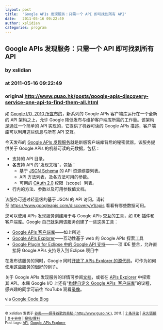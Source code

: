 ```yaml
---
layout: post
title:  "Google APIs 发现服务：只需一个 API 即可找到所有 API"
date:   2011-05-16 09:22:49
author: xslidian
categories: program
---
```


## Google APIs 发现服务：只需一个 API 即可找到所有 API
### by xslidian
### at 2011-05-16 09:22:49
### original <http://www.guao.hk/posts/google-apis-discovery-service-one-api-to-find-them-all.html>

<p>如 <a title="Google I/O 2010 - How Google builds APIs" href="http://www.youtube.com/watch?v=nyu5ZxGUfgs">Google I/O  2010 所宣布的</a>，新系列的 Google APIs 客户端库运行在一个全新的 API 架构之上，允许 Google 降低发布与维护客户端库所需的工作量。该架构是通过一个简单的 API 实现的，它提供了机器可读的 Google APIs 描述，客户端库可以利用这些信息与所有 API 交互。</p>
<p>今天发布的 <a href="https://code.google.com/apis/discovery/">Google APIs 发现服务</a>就是新版客户端库背后的秘密武器。该服务提供关于 Google APIs 的机器可读的元数据，包括：</p>
<ul>
<li>支持的 API 目录。</li>
<li>各支持 API 的“发现文档”，包括：
<ul>
<li>基于 <a href="http://json-schema.org/">JSON Schema</a> 的 API 资源纲要列表。</li>
<li>API 方法列表，及各方法可用的参数。</li>
<li>可用的 <a href="http://code.google.com/apis/accounts/docs/OAuth2.html">OAuth 2.0</a> 权限（scope）列表。</li>
</ul>
</li>
<li>行内的方法、参数以及可用参数值文档。</li>
</ul>
<p>该服务可通过轻量级的基于 JSON 的 API 访问。请转至 <a href="https://www.googleapis.com/discovery/v1/apis">https://www.googleapis.com/discovery/v1/apis</a> 看看有哪些数据可用。</p>
<p>您可以使用 APIs 发现服务创建用于与 Google APIs 交互的工具，如 IDE 插件和客户端库。Google 自己就采用该服务创建了一些这类工具：</p>
<ul>
<li><a href="http://code.google.com/apis/discovery/libraries.html">Google APIs 客户端库</a>——如上所述</li>
<li><a href="https://code.google.com/apis/explorer/">Google APIs Explorer</a>——互动性基于 web 的 Google APIs 探索工具</li>
<li><a href="http://code.google.com/eclipse/docs/googleapis.html">Google Plugin for Eclipse 中的 Google API 支持</a>——一项 IDE 整合，允许直接将 Google APIs 支持导入到 Eclipse 项目中</li>
</ul>
<p>在发布该服务的同时，Google 同时<a href="http://code.google.com/p/google-apis-explorer/">开放了 APIs Explorer 的源代码</a>，可作为如何使用这些服务的很好的例子。</p>
<p>关于 Google APIs 发现服务的详情可参阅<a href="https://code.google.com/apis/discovery/">文档</a>，或者在 <a href="http://code.google.com/apis/explorer/#_s=discovery&amp;_v=v1">APIs Explorer</a> 中探索其 API。本届 Google I/O 上还有“<a href="http://www.google.com/events/io/2011/sessions.html#building-custom-client-libraries-for-google-apis">构建自定义 Google APIs  客户端库</a>”的议程，感兴趣的同学可前往 YouTube 观看<a title="Google I/O 2011: Building Custom Client Libraries for Google APIs" href="http://www.youtube.com/watch?v=lQbT1NrxpUo">录像</a>。</p>
<p>via <a title="Google APIs Discovery Service: one API to find them all" href="http://googlecode.blogspot.com/2011/05/google-apis-discovery-service-one-api.html">Google Code Blog</a></p>
<hr>
<p><small>© xslidian 发表于 <a href="http://www.guao.hk">谷奥——探寻谷歌的奥秘 ( http://www.guao.hk )</a>, 2011.  |
<a href="http://www.guao.hk/posts/google-apis-discovery-service-one-api-to-find-them-all.html#comments">2 条评论</a> |
<a href="http://www.guao.hk/posts/google-apis-discovery-service-one-api-to-find-them-all.html">永久链接</a> |
<a href="http://google.org.cn/about/">关于谷奥</a> |
<a href="http://google.org.cn/submit/">投稿/爆料</a><br>
Post tags: <a href="http://www.guao.hk/tag/api" rel="tag">API</a>, <a href="http://www.guao.hk/tag/google-apis-explorer" rel="tag">Google APIs Explorer</a>
</small></p>
<img src="http://img.tongji.linezing.com/1105192/tongji.php" border="0" width="0" height="0">